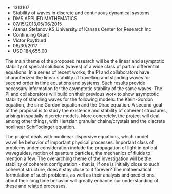 
* 1313107
* Stability of waves in discrete and continuous dynamical systems
* DMS,APPLIED MATHEMATICS
* 07/15/2013,05/06/2015
* Atanas Stefanov,KS,University of Kansas Center for Research Inc
* Continuing Grant
* Victor Roytburd
* 06/30/2017
* USD 184,655.00

The main theme of the proposed research will be the linear and asymptotic
stability of special solutions (waves) of a wide class of partial differential
equations. In a series of recent works, the PI and collaborators have
characterized the linear stability of travelling and standing waves for second
order in time equations and systems. Such results provide necessary information
for the asymptotic stability of the same waves. The PI and collaborators will
build on their previous work to show asymptotic stability of standing waves for
the following models: the Klein-Gordon equation, the sine Gordon equation and
the Dirac equation. A second goal of the proposal is to study the existence and
stability of coherent structures, arising in spatially discrete models. More
concretely, the project will deal, among other things, with Hertzian granular
chains/crystals and the discrete nonlinear Schr\"odinger equation.

The project deals with nonlinear dispersive equations, which model wavelike
behavior of important physical processes. Important class of problems under
consideration include the propagation of light in optical waveguides, motion of
quantum particles, the mechanics of fluids to mention a few. The overarching
theme of the investigation will be the stability of coherent configuration -
that is, if one is initially close to such coherent structure, does it stay
close to it forever? The mathematical formulation of such problems, as well as
their analysis and predictions about their long time behavior will greatly
enhance our understanding of these and related processes.
